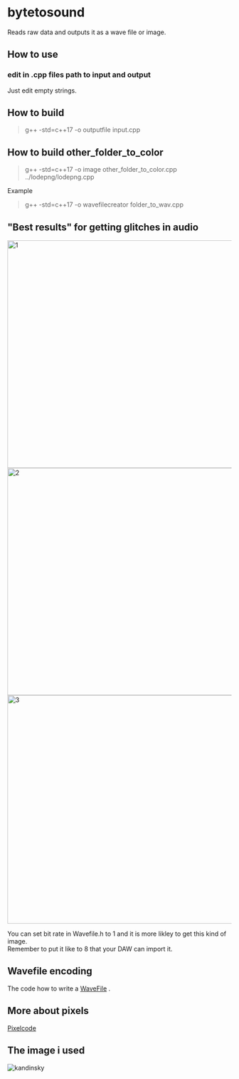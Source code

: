 # bytetosound
 Reads raw data and outputs it as a wave file or image.
## How to use

### edit in .cpp files path to input and output 
Just edit empty strings.

## How to build
> g++ -std=c++17 -o outputfile  input.cpp 

## How to build other_folder_to_color
>  g++ -std=c++17 -o image other_folder_to_color.cpp ../lodepng/lodepng.cpp

Example

>  g++ -std=c++17 -o wavefilecreator folder_to_wav.cpp

## "Best results" for getting glitches in audio 

<img width="511" alt="1" src="https://user-images.githubusercontent.com/54742442/202549477-edb661c8-b818-4548-8e01-14e6c0f45ec9.png">
<img width="510" alt="2" src="https://user-images.githubusercontent.com/54742442/202549488-6dc3e371-bbd2-4203-93e7-24e401ff0b08.png">
<img width="513" alt="3" src="https://user-images.githubusercontent.com/54742442/202549489-43f29493-aa3d-45c9-8584-371f1ecde228.png">


You can set bit rate in Wavefile.h to 1 and it is more likley to get this kind of image. \
Remember to put it like to 8 that your DAW can import it. 


## Wavefile encoding
The code how to write a 
[WaveFile](https://gist.github.com/csukuangfj/c1d1d769606260d436f8674c30662450) .

## More about pixels
[Pixelcode](https://www.scratchapixel.com/lessons/digital-imaging/simple-image-manipulations/reading-writing-images)

## The image i used
![kandinsky](https://user-images.githubusercontent.com/54742442/201990514-70c5f03b-bdf3-43c7-b27b-dcebbffe8c26.jpg)
